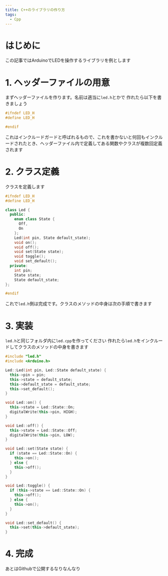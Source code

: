 ```yaml
---
title: C++のライブラリの作り方
tags:
  - Cpp
---
```


# はじめに

この記事ではArduinoでLEDを操作するライブラリを例とします

# 1. ヘッダーファイルの用意

まずヘッダーファイルを作ります。名前は適当に`led.h`とかで
作れたら以下を書きましょう

```cpp
#ifndef LED_H
#define LED_H

#endif
```

これはインクルードガードと呼ばれるもので、これを書かないと何回もインクルードされたとき、ヘッダーファイル内で定義してある関数やクラスが複数回定義されます

# 2. クラス定義

クラスを定義します

```cpp
#ifndef LED_H
#define LED_H

class Led {
  public:
    enum class State {
      Off,
      On
    };
    Led(int pin, State default_state);
    void on();
    void off();
    void set(State state);
    void toggle();
    void set_default();
  private:
    int pin;
    State state;
    State default_state;
};

#endif
```

これで`led.h`側は完成です。クラスのメソッドの中身は次の手順で書きます

# 3. 実装

`led.h`と同じフォルダ内に`led.cpp`を作ってください
作れたら`led.h`をインクルードしてクラスのメソッドの中身を書きます

```cpp
#include "led.h"
#include <Arduino.h>

Led::Led(int pin, Led::State default_state) {
  this->pin = pin;
  this->state = default_state;
  this->default_state = default_state;
  this->set_default();
}

void Led::on() {
  this->state = Led::State::On;
  digitalWrite(this->pin, HIGH);
}

void Led::off() {
  this->state = Led::State::Off;
  digitalWrite(this->pin, LOW);
}

void Led::set(State state) {
  if (state == Led::State::On) {
    this->on();
  } else {
    this->off();
  }
}

void Led::toggle() {
  if (this->state == Led::State::On) {
    this->off();
  } else {
    this->on();
  }
}

void Led::set_default() {
  this->set(this->default_state);
}
```

# 4. 完成

あとはGithubで公開するなりなんなり
